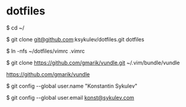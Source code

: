 dotfiles
========
$ cd ~/

$ git clone git@github.com:ksykulev/dotfiles.git dotfiles

$ ln -nfs ~/dotfiles/vimrc .vimrc

$ git clone https://github.com/gmarik/vundle.git ~/.vim/bundle/vundle

https://github.com/gmarik/vundle

$ git config --global user.name "Konstantin Sykulev"

$ git config --global user.email konst@sykulev.com

